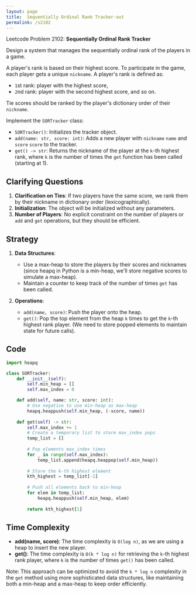 ```yaml
---
layout: page
title:  Sequentially Ordinal Rank Tracker-out
permalink: /s2102
---
```


Leetcode Problem 2102: **Sequentially Ordinal Rank Tracker**

Design a system that manages the sequentially ordinal rank of the players in a game.

A player's rank is based on their highest score. To participate in the game, each player gets a unique `nickname`. A player's rank is defined as:
- `1`st rank: player with the highest score,
- `2`nd rank: player with the second highest score, and so on.

Tie scores should be ranked by the player's dictionary order of their `nickname`.

Implement the `SORTracker` class:
- `SORTracker()`: Initializes the tracker object.
- `add(name: str, score: int)`: Adds a new player with `nickname` `name` and `score` `score` to the tracker.
- `get() -> str`: Returns the nickname of the player at the `k`-th highest rank, where `k` is the number of times the `get` function has been called (starting at 1).

## Clarifying Questions

1. **Clarification on Ties**: If two players have the same score, we rank them by their nickname in dictionary order (lexicographically).
2. **Initialization**: The object will be initialized without any parameters.
3. **Number of Players**: No explicit constraint on the number of players or `add` and `get` operations, but they should be efficient.

## Strategy

1. **Data Structures**:
    - Use a max-heap to store the players by their scores and nicknames (since heapq in Python is a min-heap, we'll store negative scores to simulate a max-heap).
    - Maintain a counter to keep track of the number of times `get` has been called.

2. **Operations**:
    - `add(name, score)`: Push the player onto the heap.
    - `get()`: Pop the top element from the heap `k` times to get the `k`-th highest rank player. (We need to store popped elements to maintain state for future calls).

## Code

```python
import heapq

class SORTracker:
    def __init__(self):
        self.min_heap = []
        self.max_index = 0

    def add(self, name: str, score: int):
        # Use negative to use min-heap as max-heap
        heapq.heappush(self.min_heap, (-score, name))
        
    def get(self) -> str:
        self.max_index += 1
        # Create a temporary list to store max_index pops
        temp_list = []
        
        # Pop elements max_index times
        for _ in range(self.max_index):
            temp_list.append(heapq.heappop(self.min_heap))
            
        # Store the k-th highest element
        kth_highest = temp_list[-1]
        
        # Push all elements back to min-heap
        for elem in temp_list:
            heapq.heappush(self.min_heap, elem)
        
        return kth_highest[1]
```

## Time Complexity

- **add(name, score)**: The time complexity is `O(log n)`, as we are using a heap to insert the new player.
- **get()**: The time complexity is `O(k * log n)` for retrieving the `k`-th highest rank player, where `k` is the number of times `get()` has been called.

Note: This approach can be optimized to avoid the `k * log n` complexity in the `get` method using more sophisticated data structures, like maintaining both a min-heap and a max-heap to keep order efficiently.